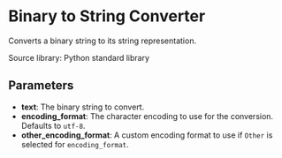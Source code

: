 
# Binary to String Converter

Converts a binary string to its string representation.

Source library: Python standard library

## Parameters

- **text**: The binary string to convert.
- **encoding_format**: The character encoding to use for the conversion. Defaults to `utf-8`.
- **other_encoding_format**: A custom encoding format to use if `Other` is selected for `encoding_format`.
